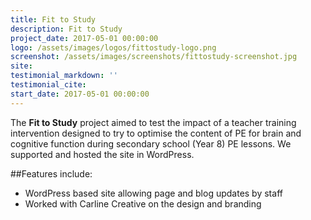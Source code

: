 ```yaml
---
title: Fit to Study
description: Fit to Study
project_date: 2017-05-01 00:00:00
logo: /assets/images/logos/fittostudy-logo.png
screenshot: /assets/images/screenshots/fittostudy-screenshot.jpg
site:
testimonial_markdown: ''
testimonial_cite:
start_date: 2017-05-01 00:00:00
---
```

The **Fit to Study** project aimed to test the impact of a teacher training intervention designed to try to optimise the content of PE for brain and cognitive function during secondary school (Year 8) PE lessons. We supported and hosted the site in WordPress.

\##Features include:

* WordPress based site allowing page and blog updates by staff
* Worked with Carline Creative on the design and branding